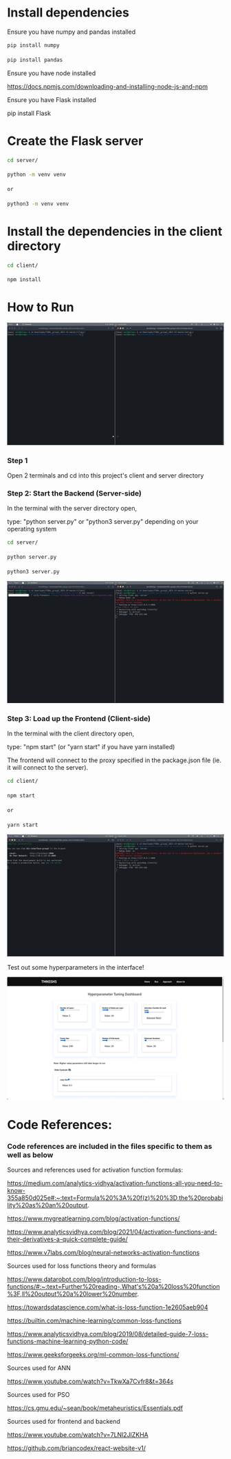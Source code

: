 # Install dependencies

Ensure you have numpy and pandas installed

```bash
pip install numpy

pip install pandas
```

Ensure you have node installed

https://docs.npmjs.com/downloading-and-installing-node-js-and-npm

Ensure you have Flask installed

pip install Flask

# Create the Flask server

```bash
cd server/

python -m venv venv

or

python3 -m venv venv
```

# Install the dependencies in the client directory

```bash
cd client/

npm install
```

# How to Run

![Alt text](image.png)

### Step 1

Open 2 terminals and cd into this project's client and server directory

### Step 2: Start the Backend (Server-side)

In the terminal with the server directory open,

type: "python server.py" or "python3 server.py" depending on your operating system

```bash
cd server/

python server.py

python3 server.py
```

![Alt text](image-1.png)

### Step 3: Load up the Frontend (Client-side)

In the terminal with the client directory open,

type: "npm start" (or "yarn start" if you have yarn installed)

The frontend will connect to the proxy specified in the package.json file (ie. it will connect to the server).

```bash
cd client/

npm start

or

yarn start

```

![Alt text](image-2.png)

Test out some hyperparameters in the interface!

![Alt text](image-3.png)

# Code References:

### Code references are included in the files specific to them as well as below

Sources and references used for activation function formulas:

https://medium.com/analytics-vidhya/activation-functions-all-you-need-to-know-355a850d025e#:~:text=Formula%20%3A%20f(z)%20%3D,the%20probability%20as%20an%20output.

https://www.mygreatlearning.com/blog/activation-functions/

https://www.analyticsvidhya.com/blog/2021/04/activation-functions-and-their-derivatives-a-quick-complete-guide/

https://www.v7labs.com/blog/neural-networks-activation-functions

Sources used for loss functions theory and formulas

https://www.datarobot.com/blog/introduction-to-loss-functions/#:~:text=Further%20reading-,What's%20a%20loss%20function%3F,ll%20output%20a%20lower%20number.

https://towardsdatascience.com/what-is-loss-function-1e2605aeb904

https://builtin.com/machine-learning/common-loss-functions

https://www.analyticsvidhya.com/blog/2019/08/detailed-guide-7-loss-functions-machine-learning-python-code/

https://www.geeksforgeeks.org/ml-common-loss-functions/

Sources used for ANN

https://www.youtube.com/watch?v=TkwXa7Cvfr8&t=364s

Sources used for PSO

https://cs.gmu.edu/~sean/book/metaheuristics/Essentials.pdf

Sources used for frontend and backend

https://www.youtube.com/watch?v=7LNl2JlZKHA

https://github.com/briancodex/react-website-v1/
